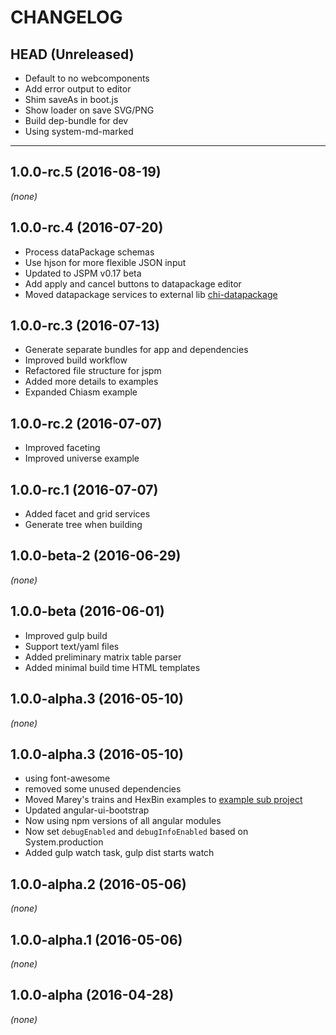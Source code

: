 CHANGELOG
=========

## HEAD (Unreleased)
* Default to no webcomponents
* Add error output to editor
* Shim saveAs in boot.js
* Show loader on save SVG/PNG
* Build dep-bundle for dev
* Using system-md-marked

--------------------

## 1.0.0-rc.5 (2016-08-19)
_(none)_

## 1.0.0-rc.4 (2016-07-20)
* Process dataPackage schemas
* Use hjson for more flexible JSON input
* Updated to JSPM v0.17 beta
* Add apply and cancel buttons to datapackage editor
* Moved datapackage services to external lib [chi-datapackage](https://github.com/Hypercubed/chi-datapackage)

## 1.0.0-rc.3 (2016-07-13)
* Generate separate bundles for app and dependencies
* Improved build workflow
* Refactored file structure for jspm
* Added more details to examples
* Expanded Chiasm example

## 1.0.0-rc.2 (2016-07-07)
* Improved faceting
* Improved universe example

## 1.0.0-rc.1 (2016-07-07)
* Added facet and grid services
* Generate tree when building

## 1.0.0-beta-2 (2016-06-29)
_(none)_

## 1.0.0-beta (2016-06-01)
* Improved gulp build
* Support text/yaml files
* Added preliminary matrix table parser
* Added minimal build time HTML templates

## 1.0.0-alpha.3 (2016-05-10)
_(none)_

## 1.0.0-alpha.3 (2016-05-10)
* using font-awesome
* removed some unused dependencies
* Moved Marey's trains and HexBin examples to [example sub project](https://github.com/Hypercubed/Project-Chi-Test)
* Updated angular-ui-bootstrap
* Now using npm versions of all angular modules
* Now set `debugEnabled` and `debugInfoEnabled` based on System.production
* Added gulp watch task, gulp dist starts watch

## 1.0.0-alpha.2 (2016-05-06)
_(none)_

## 1.0.0-alpha.1 (2016-05-06)
_(none)_

## 1.0.0-alpha (2016-04-28)
_(none)_
